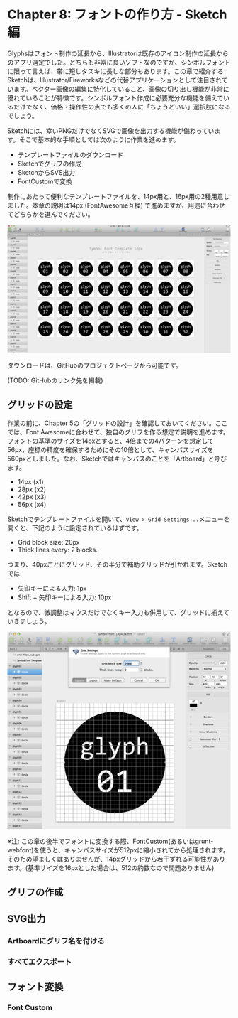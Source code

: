 # Chapter 8: フォントの作り方 - Sketch 編

Glyphsはフォント制作の延長から、Illustratorは既存のアイコン制作の延長からのアプリ選定でした。どちらも非常に良いソフトなのですが、シンボルフォントに限って言えば、帯に短しタスキに長しな部分もあります。この章で紹介するSketchは、Illustrator/Fireworksなどの代替アプリケーションとして注目されています。ベクター画像の編集に特化していること、画像の切り出し機能が非常に優れていることが特徴です。シンボルフォント作成に必要充分な機能を備えているだけでなく、価格・操作性の点でも多くの人に「ちょうどいい」選択肢になるでしょう。

Sketchには、幸いPNGだけでなくSVGで画像を出力する機能が備わっています。そこで基本的な手順としては次のように作業を進めます。

- テンプレートファイルのダウンロード
- Sketchでグリフの作成
- SketchからSVS出力
- FontCustomで変換

制作にあたって便利なテンプレートファイルを、14px用と、16px用の2種用意しました。本章の説明は14px (FontAwesome互換) で進めますが、用途に合わせてどちらかを選んでください。

![テンプレート](../images/sketch-symbol-template.png)

ダウンロードは、GitHubのプロジェクトページから可能です。

(TODO: GitHubのリンク先を掲載)


## グリッドの設定

作業の前に、Chapter 5の「グリッドの設計」を確認しておいてください。ここでは、Font Awesomeに合わせて、独自のグリフを作る想定で説明を進めます。フォントの基準のサイズを14pxとすると、4倍までの4パターンを想定して56px、座標の精度を確保するためにその10倍として、キャンバスサイズを560pxとしました。なお、Sketchではキャンバスのことを「Artboard」と呼びます。

- 14px (x1)
- 28px (x2)
- 42px (x3)
- 56px (x4)

Sketchでテンプレートファイルを開いて、`View > Grid Settings...`メニューを開くと、下記のように設定されているはずです。

- Grid block size: 20px
- Thick lines every: 2 blocks.

つまり、40pxごとにグリッド、その半分で補助グリッドが引かれます。Sketchでは

- 矢印キーによる入力: 1px
- Shift + 矢印キーによる入力: 10px

となるので、微調整はマウスだけでなくキー入力も併用して、グリッドに揃えていきましょう。

![グリッドの設定](../images/sketch-grid-setting.png)

※注: この章の後半でフォントに変換する際、FontCustom(あるいはgrunt-webfont)を使うと、キャンバスサイズが512pxに縮小されてから処理されます。そのため望ましくはありませんが、14pxグリッドから若干ずれる可能性があります。(基準サイズを16pxとした場合は、512の約数なので問題ありません)


## グリフの作成




## SVG出力

### Artboardにグリフ名を付ける


### すべてエクスポート


## フォント変換

### Font Custom
